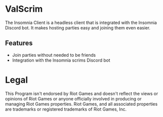 # ValScrim

The Insomnia Client is a headless client that is integrated with the Insomnia Discord bot. It makes hosting parties easy and joining them even easier.

## Features

- Join parties without needed to be friends
- Integration with the Insomnia scrims Discord bot


# Legal

This Program isn't endorsed by Riot Games and doesn't reflect the views or opinions of Riot Games or anyone officially involved in producing or managing Riot Games properties. Riot Games, and all associated properties are trademarks or registered trademarks of Riot Games, Inc.
